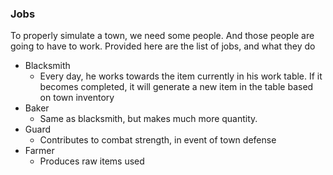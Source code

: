 ### Jobs

To properly simulate a town, we need some people. And those people are going to have to work.
Provided here are the list of jobs, and what they do

* Blacksmith
    * Every day, he works towards the item currently in his work table. If it becomes completed, it will generate a new item in the table based on town inventory
* Baker
    * Same as blacksmith, but makes much more quantity.
* Guard
    * Contributes to combat strength, in event of town defense
* Farmer
    * Produces raw items used
